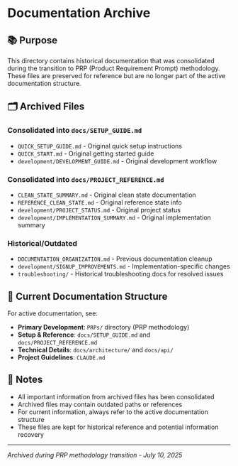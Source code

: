 # Documentation Archive

## 📚 Purpose

This directory contains historical documentation that was consolidated during the transition to PRP (Product Requirement Prompt) methodology. These files are preserved for reference but are no longer part of the active documentation structure.

## 🗂️ Archived Files

### Consolidated into `docs/SETUP_GUIDE.md`
- `QUICK_SETUP_GUIDE.md` - Original quick setup instructions
- `QUICK_START.md` - Original getting started guide
- `development/DEVELOPMENT_GUIDE.md` - Original development workflow

### Consolidated into `docs/PROJECT_REFERENCE.md`
- `CLEAN_STATE_SUMMARY.md` - Original clean state documentation
- `REFERENCE_CLEAN_STATE.md` - Original reference state info
- `development/PROJECT_STATUS.md` - Original project status
- `development/IMPLEMENTATION_SUMMARY.md` - Original implementation summary

### Historical/Outdated
- `DOCUMENTATION_ORGANIZATION.md` - Previous documentation cleanup
- `development/SIGNUP_IMPROVEMENTS.md` - Implementation-specific changes
- `troubleshooting/` - Historical troubleshooting docs for resolved issues

## 🎯 Current Documentation Structure

For active documentation, see:
- **Primary Development**: `PRPs/` directory (PRP methodology)
- **Setup & Reference**: `docs/SETUP_GUIDE.md` and `docs/PROJECT_REFERENCE.md`
- **Technical Details**: `docs/architecture/` and `docs/api/`
- **Project Guidelines**: `CLAUDE.md`

## 📝 Notes

- All important information from archived files has been consolidated
- Archived files may contain outdated paths or references
- For current information, always refer to the active documentation structure
- These files are kept for historical reference and potential information recovery

---

*Archived during PRP methodology transition - July 10, 2025*
